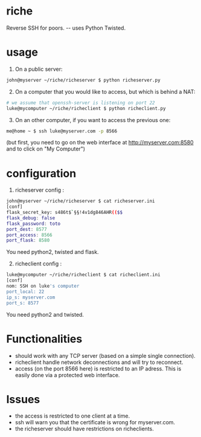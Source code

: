 riche
=====

Reverse SSH for poors. -- uses Python Twisted.

usage
=====

1. On a public server:
```bash
john@myserver ~/riche/richeserver $ python richeserver.py
```

2. On a computer that you would like to access, but which is behind a NAT:
```bash
# we assume that openssh-server is listening on port 22
luke@mycomputer ~/riche/richeclient $ python richeclient.py
```

3. On an other computer, if you want to access the previous one:
```bash
me@home ~ $ ssh luke@myserver.com -p 8566
```
(but first, you need to go on the web interface at http://myserver.com:8580 and to click on "My Computer")

configuration
=============

1. richeserver config :
```bash
john@myserver ~/riche/richeserver $ cat richeserver.ini
[conf]
flask_secret_key: s486t$`§§!4v1dg846AHR(($$
flask_debug: false
flask_password: toto
port_dest: 8577
port_access: 8566
port_flask: 8580
```
You need python2, twisted and flask.

2. richeclient config :
```bash
luke@mycomputer ~/riche/richeclient $ cat richeclient.ini
[conf]
nom: SSH on luke's computer
port_local: 22
ip_s: myserver.com
port_s: 8577
```
You need python2 and twisted.

Functionalities
===============

- should work with any TCP server (based on a simple single connection).
- richeclient handle network deconnections and will try to reconnect.
- access (on the port 8566 here) is restricted to an IP adress. This is easily done via a protected web interface.

Issues
======

- the access is restricted to one client at a time.
- ssh will warn you that the certificate is wrong for myserver.com.
- the richeserver should have restrictions on richeclients.
